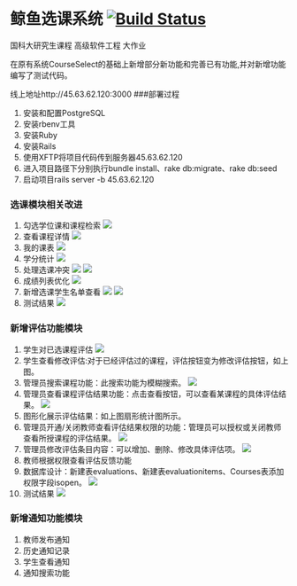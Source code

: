 # 鲸鱼选课系统  [![Build Status](https://www.travis-ci.org/skkshr/CourseSelect_New.svg?branch=master)](https://www.travis-ci.org/skkshr/CourseSelect_New)
国科大研究生课程 高级软件工程 大作业

在原有系统CourseSelect的基础上新增部分新功能和完善已有功能,并对新增功能编写了测试代码。

线上地址http://45.63.62.120:3000
###部署过程
1. 安装和配置PostgreSQL
2. 安装rbenv工具
3. 安装Ruby
4. 安装Rails
5. 使用XFTP将项目代码传到服务器45.63.62.120
6. 进入项目路径下分别执行bundle install、rake db:migrate、rake db:seed
7. 启动项目rails server -b 45.63.62.120
### 选课模块相关改进
1. 勾选学位课和课程检索
![](https://github.com/skkshr/CourseSelect_New/blob/master/raw/xu/x1.png)
2. 查看课程详情
![](https://github.com/skkshr/CourseSelect_New/blob/master/raw/xu/x2.png)
3. 我的课表
![](https://github.com/skkshr/CourseSelect_New/blob/master/raw/xu/x3.png)
4. 学分统计
![](https://github.com/skkshr/CourseSelect_New/blob/master/raw/xu/x4.png)
5. 处理选课冲突
![](https://github.com/skkshr/CourseSelect_New/blob/master/raw/xu/x5.png)
![](https://github.com/skkshr/CourseSelect_New/blob/master/raw/xu/x6.png)
6. 成绩列表优化
![](https://github.com/skkshr/CourseSelect_New/blob/master/raw/xu/x7.png)
7. 新增选课学生名单查看
![](https://github.com/skkshr/CourseSelect_New/blob/master/raw/xu/x8.png)
![](https://github.com/skkshr/CourseSelect_New/blob/master/raw/xu/x9.png)
8. 测试结果
![](https://github.com/skkshr/CourseSelect_New/blob/master/raw/xu/xzh%E6%B5%8B%E8%AF%95%E7%BB%93%E6%9E%9C.png)
### 新增评估功能模块
1. 学生对已选课程评估
![](https://github.com/skkshr/CourseSelect_New/blob/master/raw/sun/s1.png)
2. 学生查看修改评估:对于已经评估过的课程，评估按钮变为修改评估按钮，如上图。
3. 管理员搜索课程功能：此搜索功能为模糊搜索。
![](https://github.com/skkshr/CourseSelect_New/blob/master/raw/sun/s2.png)
4. 管理员查看课程评估结果功能：点击查看按钮，可以查看某课程的具体评估结果。
![](https://github.com/skkshr/CourseSelect_New/blob/master/raw/sun/s3.png)
5. 图形化展示评估结果：如上图扇形统计图所示。
6. 管理员开通/关闭教师查看评估结果权限的功能：管理员可以授权或关闭教师查看所授课程的评估结果。
![](https://github.com/skkshr/CourseSelect_New/blob/master/raw/sun/s4.png)
7. 管理员修改评估条目内容：可以增加、删除、修改具体评估项。
![](https://github.com/skkshr/CourseSelect_New/blob/master/raw/sun/s5.png)
8. 教师根据权限查看评估反馈功能
9. 数据库设计：新建表evaluations、新建表evaluationitems、Courses表添加权限字段isopen。
![](https://github.com/skkshr/CourseSelect_New/blob/master/raw/sun/db.png)
10. 测试结果
![](https://github.com/skkshr/CourseSelect_New/blob/master/raw/sun/st.png)
### 新增通知功能模块
1. 教师发布通知
2. 历史通知记录
3. 学生查看通知
4. 通知搜索功能
